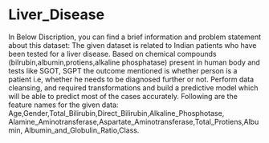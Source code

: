 # Liver_Disease
In Below Discription, you can find a brief information and problem statement about this dataset:
The given dataset is related to Indian patients who have been tested for a liver disease. 
Based on chemical compounds (bilrubin,albumin,protiens,alkaline phosphatase) present in human body and tests like SGOT, SGPT the outcome mentioned is whether person is a patient i.e, whether he needs to be diagnosed further or not. 
Perform data cleansing, and required transformations and build a predictive model which will be able to predict most of the cases accurately. 
Following are the feature names for the given data: 
Age,Gender,Total_Bilirubin,Direct_Bilirubin,Alkaline_Phosphotase, Alamine_Aminotransferase,Aspartate_Aminotransferase,Total_Protiens,Albumin, Albumin_and_Globulin_Ratio,Class.
